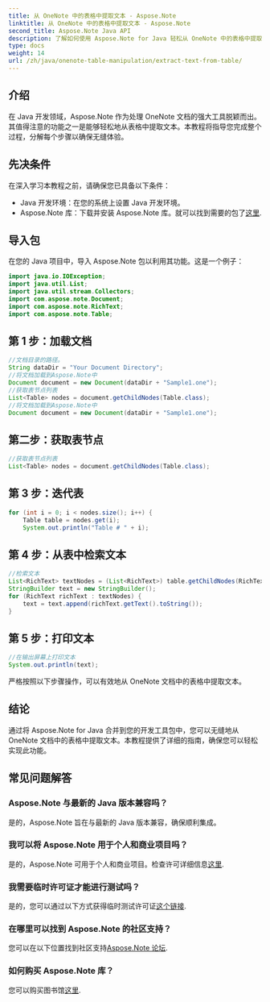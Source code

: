 ```yaml
---
title: 从 OneNote 中的表格中提取文本 - Aspose.Note
linktitle: 从 OneNote 中的表格中提取文本 - Aspose.Note
second_title: Aspose.Note Java API
description: 了解如何使用 Aspose.Note for Java 轻松从 OneNote 中的表格中提取文本。请按照我们的分步指南进行无缝集成。
type: docs
weight: 14
url: /zh/java/onenote-table-manipulation/extract-text-from-table/
---
```

## 介绍
在 Java 开发领域，Aspose.Note 作为处理 OneNote 文档的强大工具脱颖而出。其值得注意的功能之一是能够轻松地从表格中提取文本。本教程将指导您完成整个过程，分解每个步骤以确保无缝体验。
## 先决条件
在深入学习本教程之前，请确保您已具备以下条件：
- Java 开发环境：在您的系统上设置 Java 开发环境。
-  Aspose.Note 库：下载并安装 Aspose.Note 库。就可以找到需要的包了[这里](https://releases.aspose.com/note/java/).
## 导入包
在您的 Java 项目中，导入 Aspose.Note 包以利用其功能。这是一个例子：
```java
import java.io.IOException;
import java.util.List;
import java.util.stream.Collectors;
import com.aspose.note.Document;
import com.aspose.note.RichText;
import com.aspose.note.Table;
```
## 第 1 步：加载文档
```java
//文档目录的路径。
String dataDir = "Your Document Directory";
//将文档加载到Aspose.Note中
Document document = new Document(dataDir + "Sample1.one");
//获取表节点列表
List<Table> nodes = document.getChildNodes(Table.class);
//将文档加载到Aspose.Note中
Document document = new Document(dataDir + "Sample1.one");
```
## 第二步：获取表节点
```java
//获取表节点列表
List<Table> nodes = document.getChildNodes(Table.class);
```
## 第 3 步：迭代表
```java
for (int i = 0; i < nodes.size(); i++) {
    Table table = nodes.get(i);
    System.out.println("Table # " + i);
```
## 第 4 步：从表中检索文本
```java
//检索文本
List<RichText> textNodes = (List<RichText>) table.getChildNodes(RichText.class);
StringBuilder text = new StringBuilder();
for (RichText richText : textNodes) {
    text = text.append(richText.getText().toString());
}
```
## 第 5 步：打印文本
```java
//在输出屏幕上打印文本
System.out.println(text);
```
严格按照以下步骤操作，可以有效地从 OneNote 文档中的表格中提取文本。
## 结论
通过将 Aspose.Note for Java 合并到您的开发工具包中，您可以无缝地从 OneNote 文档中的表格中提取文本。本教程提供了详细的指南，确保您可以轻松实现此功能。
## 常见问题解答
### Aspose.Note 与最新的 Java 版本兼容吗？
是的，Aspose.Note 旨在与最新的 Java 版本兼容，确保顺利集成。
### 我可以将 Aspose.Note 用于个人和商业项目吗？
是的，Aspose.Note 可用于个人和商业项目。检查许可详细信息[这里](https://purchase.aspose.com/buy).
### 我需要临时许可证才能进行测试吗？
是的，您可以通过以下方式获得临时测试许可证[这个链接](https://purchase.aspose.com/temporary-license/).
### 在哪里可以找到 Aspose.Note 的社区支持？
您可以在以下位置找到社区支持[Aspose.Note 论坛](https://forum.aspose.com/c/note/28).
### 如何购买 Aspose.Note 库？
您可以购买图书馆[这里](https://purchase.aspose.com/buy).